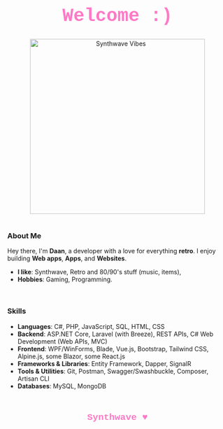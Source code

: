 <!-- Header -->
<h1 align="center" style="font-family: 'Courier New', monospace; color: #ff79c6; font-size: 3em;">Welcome :)</h1>

<div align="center">
  <img src="https://github.com/user-attachments/assets/65672fb2-3377-4d3e-bd51-8637c540c008" alt="Synthwave Vibes" width="400"/>
</div>

<br />

<!-- Introduction Section -->
### About Me
Hey there, I'm **Daan**, a developer with a love for everything **retro**. I enjoy building **Web apps**, **Apps**, and **Websites**.

- **I like**: Synthwave, Retro and 80/90's stuff (music, items), 
- **Hobbies**: Gaming, Programming.

<br />

<!-- Skills Section -->
### Skills

- **Languages**: C#, PHP, JavaScript, SQL, HTML, CSS
- **Backend**: ASP.NET Core, Laravel (with Breeze), REST APIs, C# Web Development (Web APIs, MVC)
- **Frontend**: WPF/WinForms, Blade, Vue.js, Bootstrap, Tailwind CSS, Alpine.js, some Blazor, some React.js
- **Frameworks & Libraries**: Entity Framework, Dapper, SignalR
- **Tools & Utilities**: Git, Postman, Swagger/Swashbuckle, Composer, Artisan CLI
- **Databases**: MySQL, MongoDB


<br />
<!-- Footer Section -->
<p align="center" style="color: #ff79c6; font-family: 'Courier New', monospace; font-size: 1.5em;">
  <B>Synthwave ♥</B>
</p>


